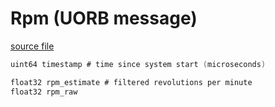 # Rpm (UORB message)



[source file](https://github.com/PX4/PX4-Autopilot/blob/main/msg/Rpm.msg)

```c
uint64 timestamp # time since system start (microseconds)

float32 rpm_estimate # filtered revolutions per minute
float32 rpm_raw

```
